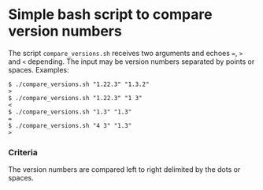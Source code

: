 # Simple bash script to compare version numbers

The script `compare_versions.sh` receives two arguments and echoes `=`, `>` and `<` depending. The input may be version numbers separated by points or spaces. Examples:

```
$ ./compare_versions.sh "1.22.3" "1.3.2"
>
$ ./compare_versions.sh "1.22.3" "1 3"
<
$ ./compare_versions.sh "1.3" "1.3"
=
$ ./compare_versions.sh "4 3" "1.3"
>
```

### Criteria

The version numbers are compared left to right delimited by the dots or spaces. 
